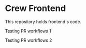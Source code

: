 # Crew Frontend

This repository holds frontend's code.

Testing PR workflows 1

Testing PR workflows 2
